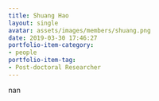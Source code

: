 ```yaml
---
title: Shuang Hao
layout: single
avatar: assets/images/members/shuang.png
date: 2019-03-30 17:46:27
portfolio-item-category:
- people
portfolio-item-tag:
- Post-doctoral Researcher
---
```

nan